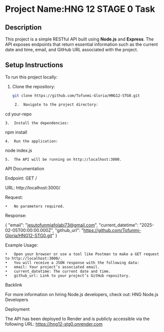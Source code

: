 
# Project Name:HNG 12 STAGE 0 Task

## Description
This project is a simple RESTful API built using **Node.js** and **Express**. The API exposes endpoints that return essential information such as the current date and time, email, and GitHub URL associated with the project.

## Setup Instructions

To run this project locally:
1. Clone the repository:
   ```bash
   git clone https://github.com/Tofunmi-Gloria/HNG12-STG0.git

	2.	Navigate to the project directory:

cd your-repo


	3.	Install the dependencies:

npm install


	4.	Run the application:

node index.js


	5.	The API will be running on http://localhost:3000.

API Documentation

Endpoint: GET /

URL: http://localhost:3000/

Request:

	•	No parameters required.

Response:

{
  "email": "jesutofunmiafolabi73@gmail.com",
  "current_datetime": "2025-02-05T00:00:00.000Z",
  "github_url": "https://github.com/Tofunmi-Gloria/HNG12-STG0.git"
}

Example Usage:

	•	Open your browser or use a tool like Postman to make a GET request to http://localhost:3000/.
	•	You will receive a JSON response with the following data:
	•	email: Your project’s associated email.
	•	current_datetime: The current date and time.
	•	github_url: Link to your project’s GitHub repository.

Backlink

For more information on hiring Node.js developers, check out: HNG Node.js Developers

Deployment

The API has been deployed to Render and is publicly accessible via the following URL:
https://hng12-stg0.onrender.com
